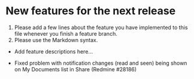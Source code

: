 # New features for the next release


1. Please add a few lines about the feature you have implemented to 
   this file whenever you finish a feature branch.
2. Please use the Markdown syntax.

* Add feature descriptions here...

* Fixed problem with notification changes (read and seen) being shown on My Documents list in Share (Redmine #28186) 
